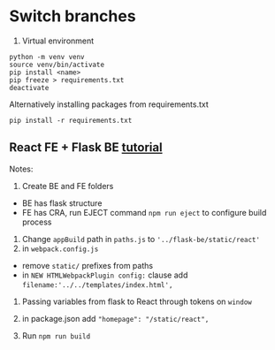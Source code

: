 # Switch branches

1. Virtual environment

```shell
python -m venv venv
source venv/bin/activate
pip install <name>
pip freeze > requirements.txt
deactivate
```

Alternatively installing packages from requirements.txt

```shell
pip install -r requirements.txt
```

## React FE + Flask BE [tutorial](https://www.youtube.com/watch?v=YW8VG_U-m48&list=WL&index=1)

Notes:

1. Create BE and FE folders

- BE has flask structure
- FE has CRA, run EJECT command `npm run eject` to configure build process

1. Change `appBuild` path in `paths.js` to `'../flask-be/static/react'`
1. in `webpack.config.js`

- remove `static/` prefixes from paths
- in `NEW HTMLWebpackPlugin config:` clause add `filename:'../../templates/index.html',`

1. Passing variables from flask to React through tokens on `window`

2. in package.json add `"homepage": "/static/react",`
3. Run `npm run build`
